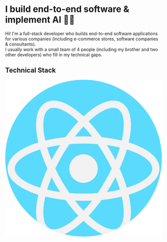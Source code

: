 <head>
  <link rel="stylesheet" type="text/css" href="index.css">
</head>

<h1>I build end-to-end software & implement AI 🦾🦿</h1>

<p>
  Hi! I'm a full-stack developer who builds end-to-end software applications for various companies (including e-commerce stores, software companies & consultants).
  <br/>
  I usually work with a small team of 4 people (including my brother and two other developers) who fill in my technical gaps.
</p>

<h2>Technical Stack</h2>

<img src='./react.png'/>
